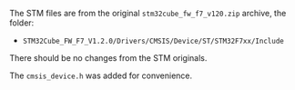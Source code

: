 The STM files are from the original `stm32cube_fw_f7_v120.zip`
archive, the folder:

* `STM32Cube_FW_F7_V1.2.0/Drivers/CMSIS/Device/ST/STM32F7xx/Include`

There should be no changes from the STM originals.

The `cmsis_device.h` was added for convenience.
